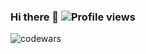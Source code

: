 ### Hi there 👋 ![Profile views](https://gpvc.arturio.dev/bullishgopher)

![codewars](https://www.codewars.com/users/bullishgopher/badges/small)
